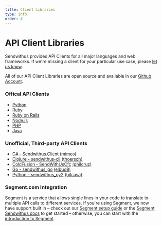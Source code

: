 ```yaml
---
title: Client Libraries
type: info
order: 4
---
```


# API Client Libraries

Sendwithus provides API Clients for all major languages and web frameworks. If we're missing a client for your particular use case, please [let us know](mailto:us@sendwithus.com).

All of our API Client Libraries are open source and available in our [Github Account](https://github.com/sendwithus).

### Offical API Clients
- [Python](https://github.com/sendwithus/sendwithus_python)
- [Ruby](https://github.com/sendwithus/sendwithus_ruby)
- [Ruby on Rails](https://github.com/sendwithus/sendwithus_ruby_action_mailer)
- [Node.js](https://github.com/sendwithus/sendwithus_nodejs)
- [PHP](https://github.com/sendwithus/sendwithus_php)
- [Java](https://github.com/sendwithus/sendwithus_java)

### Unofficial, Third-party API Clients
- [C# - Sendwithus.Client](https://github.com/Mimeo/SendWithUs.Client) [(mimeo)](https://github.com/Mimeo)
- [Clojure - sendwithus-cli](https://github.com/thoersch/sendwithus-clj) [(thoersch)](https://github.com/thoersch)
- [ColdFusion - SendWithUsCfc](https://github.com/philcruz/SendWithUsCfc) [(philcruz)](https://github.com/philcruz)
- [Go - sendwithus_go](https://github.com/elbuo8/sendwithus_go) [(elbuo8)](https://github.com/elbuo8)
- [Python - sendwithus_py2](https://github.com/bitcasa/sendwithus_py2) [(bitcasa)](https://github.com/bitcasa)

### Segment.com Integration
Segment is a service that allows single lines in your code to translate to multiple API calls to different services. If you're using Segment, we now have support built in – check out our [Segment setup guide](https://help.sendwithus.com/solution/articles/1000173550-segment-com-triggers) or the [Segment Sendwithus docs](https://segment.com/docs/integrations/sendwithus/) to get started – otherwise, you can start with the [introduction to Segment](https://segment.com/docs/).
